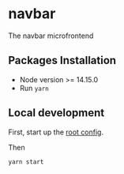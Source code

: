 # navbar

The navbar microfrontend

## Packages Installation
- Node version >= 14.15.0
- Run `yarn`

## Local development

First, start up the [root config](https://github.com/timoyan/single-spa-root-config-ssr.git).

Then

```sh
yarn start
```
